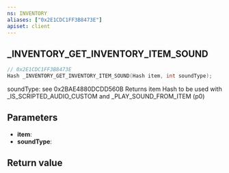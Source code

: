 ```yaml
---
ns: INVENTORY
aliases: ["0x2E1CDC1FF3B8473E"]
apiset: client
---
```

## _INVENTORY_GET_INVENTORY_ITEM_SOUND

```c
// 0x2E1CDC1FF3B8473E
Hash _INVENTORY_GET_INVENTORY_ITEM_SOUND(Hash item, int soundType);
```

soundType: see 0x2BAE4880DCDD560B
Returns item Hash to be used with _IS_SCRIPTED_AUDIO_CUSTOM and _PLAY_SOUND_FROM_ITEM (p0)

## Parameters
* **item**:
* **soundType**:

## Return value